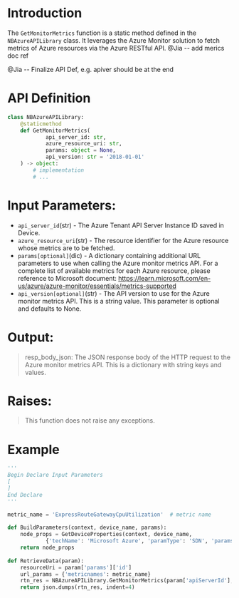 # Introduction

The `GetMonitorMetrics` function is a static method defined in the `NBAzureAPILibrary` class. It leverages the Azure Monitor solution to fetch metrics of Azure resources via the Azure RESTful API.
@Jia -- add merics doc ref

@Jia -- Finalize API Def, e.g. apiver should be at the end
# API Definition
```python
class NBAzureAPILibrary:
    @staticmethod
    def GetMonitorMetrics(
            api_server_id: str,
            azure_resource_uri: str,
            params: object = None,
            api_version: str = '2018-01-01'
    ) -> object:
        # implementation
        # ...
```

# Input Parameters:
 - `api_server_id`(str) - The Azure Tenant API Server Instance ID saved in Device.
 - `azure_resource_uri`(str) - The resource identifier for the Azure resource whose metrics are to be fetched.
 - `params[optional]`(dic) - A dictionary containing additional URL parameters to use when calling the Azure monitor metrics API. For a complete list of available metrics for each Azure resource, please reference to Microsoft document: https://learn.microsoft.com/en-us/azure/azure-monitor/essentials/metrics-supported
 - `api_version[optional]`(str) - The API version to use for the Azure monitor metrics API. This is a string value. This parameter is optional and defaults to None. 

# Output:
> resp_body_json: The JSON response body of the HTTP request to the Azure monitor metrics API. This is a dictionary with string keys and values.

# Raises:
> This function does not raise any exceptions.

# Example

```python
'''
Begin Declare Input Parameters
[
]
End Declare
'''

metric_name = 'ExpressRouteGatewayCpuUtilization'  # metric name
 
def BuildParameters(context, device_name, params):
    node_props = GetDeviceProperties(context, device_name, 
            {'techName': 'Microsoft Azure', 'paramType': 'SDN', 'params' : ['*']})
    return node_props
     
def RetrieveData(param):
    resourceUri = param['params']['id']
    url_params = {'metricnames': metric_name}
    rtn_res = NBAzureAPILibrary.GetMonitorMetrics(param['apiServerId'], resourceUri, url_params)
    return json.dumps(rtn_res, indent=4)
    
 ```

